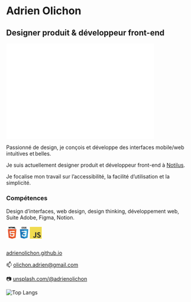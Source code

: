 <!--
**adrienolichon/adrienolichon** is a ✨ _special_ ✨ repository because its `README.md` (this file) appears on your GitHub profile.
-->
# Adrien Olichon

## Designer produit & développeur front-end


<img align="center" src="/metrics.plugin.isocalendar.fullyear.svg" alt="Metrics" width="400">

Passionné de design, je conçois et développe des interfaces mobile/web intuitives et belles.

Je suis actuellement designer produit et développeur front-end à <a href="https://www.notilus.fr/">Notilus</a>. 

Je focalise mon travail sur l’accessibilité, la facilité d’utilisation et la simplicité.
<br>
### Compétences
Design d’interfaces, web design, design thinking, développement web, Suite Adobe, Figma, Notion. 
<br>
<br>
<img align="left" alt="HTML5" width="32px" src="https://github.com/adrienolichon/adrienolichon/blob/main/icons/html.png" />
<img align="left" alt="CSS3" width="32px" src="https://raw.githubusercontent.com/adrienolichon/adrienolichon/main/icons/css.png" />
<img align="left" alt="JavaScript" width="32px" src="https://github.com/adrienolichon/adrienolichon/blob/main/icons/javascript.png" />

<br><br>

<a href="https://adrienolichon.github.io">adrienolichon.github.io</a>

📫  <a href="mailto:olichon.adrien@gmail.com">olichon.adrien@gmail.com</a>

📷 <a href="https://unsplash.com/@adrienolichon">unsplash.com/@adrienolichon</a>

![Top Langs](https://github-readme-stats.vercel.app/api/top-langs/?username=adrienolichon)
